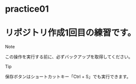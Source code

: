 # practice01
# リポジトリ作成1回目の練習です。
> [!note]
> この操作を実行する前に、必ずバックアップを取得してください。

> [!TIP]
> 保存ボタンはショートカットキー「Ctrl + S」でも実行できます。
